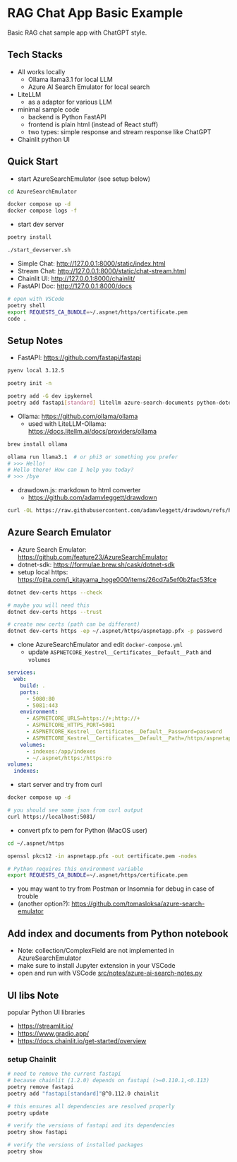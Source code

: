 # RAG Chat App Basic Example

Basic RAG chat sample app with ChatGPT style.

## Tech Stacks

* All works locally
  - Ollama llama3.1 for local LLM
  - Azure AI Search Emulator for local search
* LiteLLM
  - as a adaptor for various LLM
* minimal sample code
  - backend is Python FastAPI
  - frontend is plain html (instead of React stuff)
  - two types: simple response and stream response like ChatGPT
* Chainlit python UI

## Quick Start

* start AzureSearchEmulator (see setup below)

```bash
cd AzureSearchEmulator

docker compose up -d
docker compose logs -f
```

* start dev server

```bash
poetry install

./start_devserver.sh
```

* Simple Chat: http://127.0.0.1:8000/static/index.html
* Stream Chat: http://127.0.0.1:8000/static/chat-stream.html
* Chainlit UI: http://127.0.0.1:8000/chainlit/
* FastAPI Doc: http://127.0.0.1:8000/docs

```bash
# open with VSCode
poetry shell
export REQUESTS_CA_BUNDLE=~/.aspnet/https/certificate.pem
code .
```

## Setup Notes

* FastAPI: https://github.com/fastapi/fastapi

```bash
pyenv local 3.12.5

poetry init -n

poetry add -G dev ipykernel
poetry add fastapi[standard] litellm azure-search-documents python-dotenv
```

* Ollama: https://github.com/ollama/ollama
  - used with LiteLLM-Ollama: https://docs.litellm.ai/docs/providers/ollama

```bash
brew install ollama

ollama run llama3.1  # or phi3 or something you prefer
# >>> Hello!
# Hello there! How can I help you today?
# >>> /bye
```

* drawdown.js: markdown to html converter
  - https://github.com/adamvleggett/drawdown

```bash
curl -OL https://raw.githubusercontent.com/adamvleggett/drawdown/refs/heads/master/drawdown.js
```

## Azure Search Emulator

* Azure Search Emulator: https://github.com/feature23/AzureSearchEmulator
* dotnet-sdk: https://formulae.brew.sh/cask/dotnet-sdk
* setup local https: https://qiita.com/j_kitayama_hoge000/items/26cd7a5ef0b2fac53fce

```bash
dotnet dev-certs https --check

# maybe you will need this
dotnet dev-certs https --trust

# create new certs (path can be different)
dotnet dev-certs https -ep ~/.aspnet/https/aspnetapp.pfx -p password
```

* clone AzureSearchEmulator and edit `docker-compose.yml`
  - update `ASPNETCORE_Kestrel__Certificates__Default__Path` and `volumes`

```yaml
services:
  web:
    build: .
    ports:
      - 5080:80
      - 5081:443
    environment:
      - ASPNETCORE_URLS=https://+;http://+
      - ASPNETCORE_HTTPS_PORT=5081
      - ASPNETCORE_Kestrel__Certificates__Default__Password=password
      - ASPNETCORE_Kestrel__Certificates__Default__Path=/https/aspnetapp.pfx
    volumes:
      - indexes:/app/indexes
      - ~/.aspnet/https:/https:ro
volumes:
  indexes:
```

* start server and try from curl

```bash
docker compose up -d

# you should see some json from curl output
curl https://localhost:5081/
```

* convert pfx to pem for Python (MacOS user)

```bash
cd ~/.aspnet/https

openssl pkcs12 -in aspnetapp.pfx -out certificate.pem -nodes

# Python requires this environment variable
export REQUESTS_CA_BUNDLE=~/.aspnet/https/certificate.pem
```

* you may want to try from Postman or Insomnia for debug in case of trouble
* (another option?): https://github.com/tomasloksa/azure-search-emulator

## Add index and documents from Python notebook

* Note: collection/ComplexField are not implemented in AzureSearchEmulator
* make sure to install Jupyter extension in your VSCode
* open and run with VSCode [src/notes/azure-ai-search-notes.py](src/notes/azure-ai-search-notes.py)

## UI libs Note

popular Python UI libraries

* https://streamlit.io/
* https://www.gradio.app/
* https://docs.chainlit.io/get-started/overview

### setup Chainlit

```bash
# need to remove the current fastapi
# because chainlit (1.2.0) depends on fastapi (>=0.110.1,<0.113)
poetry remove fastapi
poetry add "fastapi[standard]"@^0.112.0 chainlit

# this ensures all dependencies are resolved properly
poetry update

# verify the versions of fastapi and its dependencies
poetry show fastapi

# verify the versions of installed packages
poetry show
```
